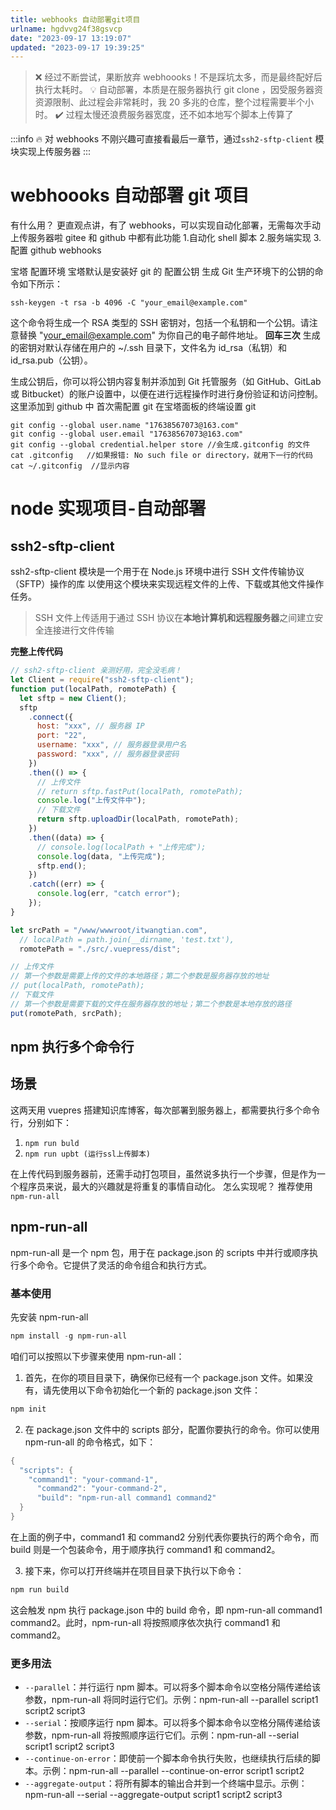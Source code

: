 ```yaml
---
title: webhooks 自动部署git项目
urlname: hgdvvg24f38gsvcp
date: "2023-09-17 13:19:07"
updated: "2023-09-17 19:39:25"
---
```


> ❌ 经过不断尝试，果断放弃 webhoooks！不是踩坑太多，而是最终配好后执行太耗时。
> 💡 自动部署，本质是在服务器执行 git clone ，因受服务器资资源限制、此过程会非常耗时，我 20 多兆的仓库，整个过程需要半个小时。
> ✔️ 过程太慢还浪费服务器宽度，还不如本地写个脚本上传算了

:::info
🔥 对 webhooks 不刚兴趣可直接看最后一章节，通过`ssh2-sftp-client` 模块实现上传服务器
:::

# webhoooks 自动部署 git 项目

有什么用？
更直观点讲，有了 webhooks，可以实现自动化部署，无需每次手动上传服务器啦
gitee 和 github 中都有此功能 1.自动化 shell 脚本 2.服务端实现 3.配置 github webhooks

宝塔
配置环境
宝塔默认是安装好 git 的
配置公钥
生成 Git 生产环境下的公钥的命令如下所示：

```
ssh-keygen -t rsa -b 4096 -C "your_email@example.com"
```

这个命令将生成一个 RSA 类型的 SSH 密钥对，包括一个私钥和一个公钥。请注意替换 "your_email@example.com" 为你自己的电子邮件地址。
**回车三次**
生成的密钥对默认存储在用户的 ~/.ssh 目录下，文件名为 id_rsa（私钥）和 id_rsa.pub（公钥）。

生成公钥后，你可以将公钥内容复制并添加到 Git 托管服务（如 GitHub、GitLab 或 Bitbucket）的账户设置中，以便在进行远程操作时进行身份验证和访问控制。
这里添加到 github 中
首次需配置 git
在宝塔面板的终端设置 git

```
git config --global user.name "17638567073@163.com"
git config --global user.email "17638567073@163.com"
git config --global credential.helper store //会生成.gitconfig 的文件
cat .gitconfig   //如果报错: No such file or directory，就用下一行的代码
cat ~/.gitconfig  //显示内容
```

# node 实现项目-自动部署

## ssh2-sftp-client

ssh2-sftp-client 模块是一个用于在 Node.js 环境中进行 SSH 文件传输协议（SFTP）操作的库
以使用这个模块来实现远程文件的上传、下载或其他文件操作任务。

> SSH 文件上传适用于通过 SSH 协议在**本地计算机和远程服务器**之间建立安全连接进行文件传输

**完整上传代码**

```javascript
// ssh2-sftp-client 亲测好用，完全没毛病！
let Client = require("ssh2-sftp-client");
function put(localPath, romotePath) {
  let sftp = new Client();
  sftp
    .connect({
      host: "xxx", // 服务器 IP
      port: "22",
      username: "xxx", // 服务器登录用户名
      password: "xxx", // 服务器登录密码
    })
    .then(() => {
      // 上传文件
      // return sftp.fastPut(localPath, romotePath);
      console.log("上传文件中");
      // 下载文件
      return sftp.uploadDir(localPath, romotePath);
    })
    .then((data) => {
      // console.log(localPath + "上传完成");
      console.log(data, "上传完成");
      sftp.end();
    })
    .catch((err) => {
      console.log(err, "catch error");
    });
}

let srcPath = "/www/wwwroot/itwangtian.com",
  // localPath = path.join(__dirname, 'test.txt'),
  romotePath = "./src/.vuepress/dist";

// 上传文件
// 第一个参数是需要上传的文件的本地路径；第二个参数是服务器存放的地址
// put(localPath, romotePath);
// 下载文件
// 第一个参数是需要下载的文件在服务器存放的地址；第二个参数是本地存放的路径
put(romotePath, srcPath);
```

## npm 执行多个命令行

## 场景

这两天用 vuepres 搭建知识库博客，每次部署到服务器上，都需要执行多个命令行，分别如下：

1. `npm run buld`
2. `npm run upbt (运行ssl上传脚本)`

在上传代码到服务器前，还需手动打包项目，虽然说多执行一个步骤，但是作为一个程序员来说，最大的兴趣就是将重复的事情自动化。
怎么实现呢？
推荐使用 `npm-run-all`

## npm-run-all

npm-run-all 是一个 npm 包，用于在 package.json 的 scripts 中并行或顺序执行多个命令。它提供了灵活的命令组合和执行方式。

### 基本使用

先安装 npm-run-all

```powershell
npm install -g npm-run-all
```

咱们可以按照以下步骤来使用 npm-run-all：

1. 首先，在你的项目目录下，确保你已经有一个 package.json 文件。如果没有，请先使用以下命令初始化一个新的 package.json 文件：

```powershell
npm init
```

2. 在 package.json 文件中的 scripts 部分，配置你要执行的命令。你可以使用 npm-run-all 的命令格式，如下：

```powershell
{
  "scripts": {
    "command1": "your-command-1",
      "command2": "your-command-2",
      "build": "npm-run-all command1 command2"
  }
}
```

在上面的例子中，command1 和 command2 分别代表你要执行的两个命令，而 build 则是一个包装命令，用于顺序执行 command1 和 command2。

3. 接下来，你可以打开终端并在项目目录下执行以下命令：

```bash
npm run build
```

这会触发 npm 执行 package.json 中的 build 命令，即 npm-run-all command1 command2。此时，npm-run-all 将按照顺序依次执行 command1 和 command2。

### 更多用法

- `--parallel`：并行运行 npm 脚本。可以将多个脚本命令以空格分隔传递给该参数，npm-run-all 将同时运行它们。示例：npm-run-all --parallel script1 script2 script3
- `--serial`：按顺序运行 npm 脚本。可以将多个脚本命令以空格分隔传递给该参数，npm-run-all 将按照顺序运行它们。示例：npm-run-all --serial script1 script2 script3
- `--continue-on-error`：即使前一个脚本命令执行失败，也继续执行后续的脚本。示例：npm-run-all --parallel --continue-on-error script1 script2
- `--aggregate-output`：将所有脚本的输出合并到一个终端中显示。示例：npm-run-all --serial --aggregate-output script1 script2 script3
